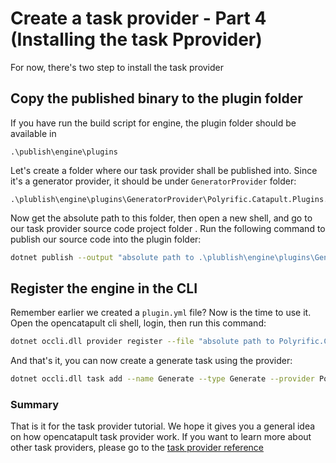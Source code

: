 # Create a task provider - Part 4 (Installing the task Pprovider)

For now, there's two step to install the task provider

## Copy the published binary to the plugin folder

If you have run the build script for engine, the plugin folder should be available in
```
.\publish\engine\plugins
```

Let's create a folder where our task provider shall be published into. Since it's a generator provider, it should be under `GeneratorProvider` folder:
```
.\plublish\engine\plugins\GeneratorProvider\Polyrific.Catapult.Plugins.Angular
```

Now get the absolute path to this folder, then open a new shell, and go to our task provider source code project folder . Run the following command to publish our source code into the plugin folder:
```sh
dotnet publish --output "absolute path to .\plublish\engine\plugins\GeneratorProvider\Polyrific.Catapult.Plugins.Angular"
```

## Register the engine in the CLI

Remember earlier we created a `plugin.yml` file? Now is the time to use it. Open the opencatapult cli shell, login, then run this command:
```sh
dotnet occli.dll provider register --file "absolute path to Polyrific.Catapult.Plugins.Angular\plugin.yml"
```

And that's it, you can now create a generate task using the provider:
```sh
dotnet occli.dll task add --name Generate --type Generate --provider Polyrific.Catapult.Plugins.Angular
```

### Summary
That is it for the task provider tutorial. We hope it gives you a general idea on how opencatapult task provider work. If you want to learn more about other task providers, please go to the [task provider reference](../task-providers/task-provider.md)
